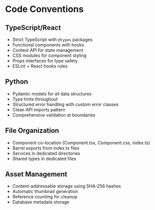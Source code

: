 # Code Conventions

## TypeScript/React
- Strict TypeScript with `@types` packages
- Functional components with hooks
- Context API for state management
- CSS modules for component styling
- Props interfaces for type safety
- ESLint + React hooks rules

## Python
- Pydantic models for all data structures
- Type hints throughout
- Structured error handling with custom error classes
- Clean API imports pattern
- Comprehensive validation at boundaries

## File Organization
- Component co-location (Component.tsx, Component.css, index.ts)
- Barrel exports from index.ts files
- Services in dedicated directories
- Shared types in dedicated files

## Asset Management
- Content-addressable storage using SHA-256 hashes
- Automatic thumbnail generation
- Reference counting for cleanup
- Database metadata storage